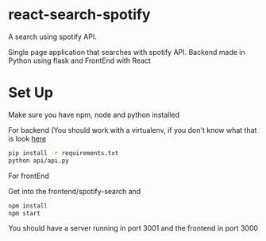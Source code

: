 # react-search-spotify
A search using spotify API. 

Single page application that searches with spotify API. Backend made in Python using flask and FrontEnd with React

# Set Up

Make sure you have npm, node and python installed

For backend
(You should work with a virtualenv, if you don't know what that is look [here](http://docs.python-guide.org/en/latest/dev/virtualenvs/)
```bash
pip install -r requirements.txt
python api/api.py
```

For frontEnd

Get into the frontend/spotify-search and

```bash
npm install
npm start
```

You should have a server running in port 3001 and the frontend in port 3000
